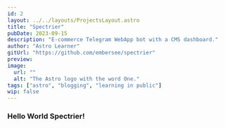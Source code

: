 ```yaml
---
id: 2
layout: ../../layouts/ProjectsLayout.astro
title: "Spectrier"
pubDate: 2023-09-15
description: "E-commerce Telegram WebApp bot with a CMS dashboard."
author: "Astro Learner"
gitUrl: "https://github.com/embersee/spectrier"
preview: 
image:
  url: ""
  alt: "The Astro logo with the word One."
tags: ["astro", "blogging", "learning in public"]
wip: false
---
```


### Hello World Spectrier!
